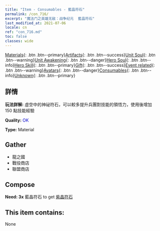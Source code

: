 ```yaml
---
title: "Item - Consumables - 藍晶符石"
permalink: /con_716/
excerpt: "魔法门之英雄无敌：战争纪元  藍晶符石"
last_modified_at: 2021-07-06
locale: cn
ref: "con_716.md"
toc: false
classes: wide
---
```

 [Materials](/ItemsCN/){: .btn .btn--primary}[Artifacts](/ItemsCN/Artifacts/){: .btn .btn--success}[Unit Soul](/ItemsCN/UnitSoul/){: .btn .btn--warning}[Unit Awakening](/ItemsCN/UnitAwakening/){: .btn .btn--danger}[Hero Soul](/ItemsCN/HeroSoul/){: .btn .btn--info}[Hero Skill](/ItemsCN/HeroSkill/){: .btn .btn--primary}[Gift](/ItemsCN/Gift/){: .btn .btn--success}[Event related](/ItemsCN/Events/){: .btn .btn--warning}[Avatars](/ItemsCN/Avatars/){: .btn .btn--danger}[Consumables](/ItemsCN/Consumables/){: .btn .btn--info}[Unknown](/ItemsCN/Unknown/){: .btn .btn--primary}

## 詳情
 **玩法詳解:** 虛空中的神祕符石，可以較多提升兵團對技能的領悟力，使用後增加 150 點技能經驗

 **Quality:** <span style="color: #0000CD">OK</span>

 **Type:** Material

## Gather

*    龍之國 
*    戰役商店 
*    聯盟商店 

## Compose

 **Need: 3x** 藍晶符石 to get [紫晶符石](/cn/Items/con_720/)

## This item contains:

  None

